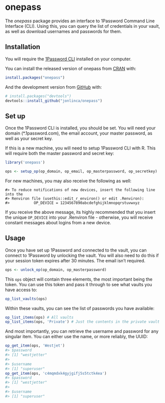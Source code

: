 
<!-- README.md is generated from README.Rmd. Please edit that file -->

# onepass

<!-- badges: start -->

<!-- badges: end -->

The *onepass* package provides an interface to 1Password Command Line
Interface (CLI). Using this, you can query the list of credentials in
your vault, as well as download usernames and passwords for them.

## Installation

You will require the [1Password
CLI](https://1password.com/downloads/command-line/) installed on your
computer.

You can install the released version of onepass from
[CRAN](https://CRAN.R-project.org) with:

``` r
install.packages("onepass")
```

And the development version from [GitHub](https://github.com/) with:

``` r
# install.packages("devtools")
devtools::install_github("jonlinca/onepass")
```

## Set up

Once the 1Password CLI is installed, you should be set. You will need
your domain (\*.1password.com), the email account, your master password,
as well as your secret key.

If this is a new machine, you will need to setup 1Password CLI with R.
This will require both the master password and secret key:

``` r
library('onepass')

ops <- setup_op(op_domain, op_email, op_masterpassword, op_secretkey) 
```

For new machines, you may also receive the following as well:

    #> To reduce notifications of new devices, insert the following line into the 
    #> Renviron file (usethis::edit_r_environ() or edit .Renviron):
    #>           OP_DEVICE = 1234567890abcdefghijklmnopqrstuvwxyz

If you receive the above message, its highly recommended that you insert
the unique `OP_DEVICE` into your .Renviron file - otherwise, you will
receive constant messages about logins from a new device.

## Usage

Once you have set up 1Password and connected to the vault, you can
connect to 1Password by unlocking the vault. You will also need to do
this if your session token expires after 30 minutes. The email isn’t
required.

``` r
ops <- unlock_op(op_domain, op_masterpassword)
```

This `ops` object will contain three elements, the most important being
the token. You can use this token and pass it through to see what vaults
you have access to:

``` r
op_list_vaults(ops)
```

Within these vaults, you can see the list of passwords you have
available:

``` r
op_list_items(ops) # All vaults
op_list_items(ops, 'Private') # Just the contents in the private vault
```

And most importantly, you can retrieve the username and password for any
singular item. You can either use the name, or more reliably, the UUID:

``` r
op_get_item(ops, 'Westjet')
#> $password
#> [1] "westjetter"
#> 
#> $username
#> [1] "superuser"
op_get_item(ops, 'c4mqmdxk4gyjgifj5s5tctk4ea')
#> $password
#> [1] "westjetter"
#> 
#> $username
#> [1] "superuser"
```

